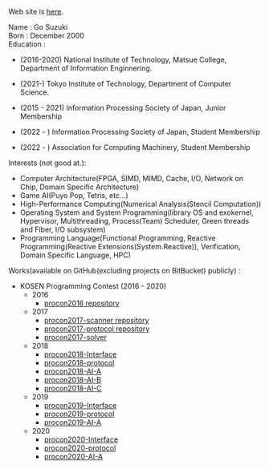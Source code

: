 Web site is [here](https://puyogo-suzuki.github.io).

Name : Go Suzuki  
Born : December 2000  
Education :  
 - (2016-2020) National Institute of Technology, Matsue College, Department of Information Enginnering.  
 - (2021-) Tokyo Institute of Technology, Department of Computer Science.  

 - (2015 - 2021) Information Processing Society of Japan, Junior Membership
 - (2022 - ) Information Processing Society of Japan, Student Membership
 - (2022 - ) Association for Computing Machinery, Student Membership

Interests (not good at.): 
  - Computer Architecture(FPGA, SIMD, MIMD, Cache, I/O, Network on Chip, Domain Specific Architecture)
  - Game AI(Puyo Pop, Tetris, etc...)
  - High-Performance Computing(Numerical Analysis(Stencil Computation))
  - Operating System and System Programming(library OS and exokernel, Hypervisor, Multithreading, Process(Team) Scheduler, Green threads and Fiber, I/O subsystem)
  - Programming Language(Functional Programming, Reactive Programming(Reactive Extensions(System.Reactive)), Verification, Domain Specific Language, HPC)

Works(available on GitHub(excluding projects on BitBucket) publicly) :  
 - KOSEN Programming Contest (2016 - 2020)
   - 2016
     - [procon2016 repository](https://github.com/mct-procon/procon2016)
   - 2017
     - [procon2017-scanner repository](https://github.com/mct-procon/procon2017-scanner)
     - [procon2017-protocol repository](https://github.com/mct-procon/procon2017-protocol)
     - [procon2017-solver](https://github.com/mct-procon/procon2017-solver)
   - 2018
     - [procon2018-Interface](https://github.com/mct-procon/procon2018-Interface)
     - [procon2018-protocol](https://github.com/mct-procon/procon2018-protocol)
     - [procon2018-AI-A](https://github.com/mct-procon/procon2018-AI-A)
     - [procon2018-AI-B](https://github.com/mct-procon/procon2018-AI-B)
     - [procon2018-AI-C](https://github.com/mct-procon/procon2018-AI-C)
   - 2019
     - [procon2019-Interface](https://github.com/mct-procon/procon2019-Interface)
     - [procon2019-protocol](https://github.com/mct-procon/procon2019-protocol)
     - [procon2019-AI-A](https://github.com/mct-procon/procon2019-AI-A)
   - 2020
     - [procon2020-Interface](https://github.com/mct-procon/procon2020-Interface)
     - [procon2020-protocol](https://github.com/mct-procon/procon2020-protocol)
     - [procon2020-AI-A](https://github.com/mct-procon/procon2019-AI-A)
